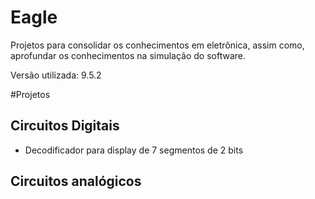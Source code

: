 ﻿# Eagle
Projetos para consolidar os conhecimentos em eletrônica, assim como, aprofundar os conhecimentos na simulação do software.

Versão utilizada: 9.5.2

#Projetos

## Circuitos Digitais
* Decodificador para display de 7 segmentos de 2 bits
	
## Circuitos analógicos